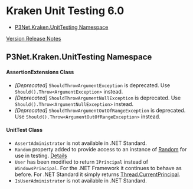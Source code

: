 # Kraken Unit Testing 6.0

- [P3Net.Kraken.UnitTesting Namespace](#p3net-kraken-unittesting-namespace)

[Version Release Notes](readme.md)

## P3Net.Kraken.UnitTesting Namespace

#### AssertionExtensions Class
 
- *[Deprecated]* `ShouldThrowArgumentException` is deprecated. Use `Should().Throw<ArgumentException>` instead.
- *[Deprecated]* `ShouldThrowArgumentNullException` is deprecated. Use `Should().Throw<ArgumentNullException>` instead.
- *[Deprecated]* `ShouldThrowArgumentOutOfRangeException` is deprecated. Use `Should().Throw<ArgumentOutOfRangeException>` instead.

#### UnitTest Class

- `AssertAdministrator` is not available in .NET Standard.
- `Random` property added to provide access to an instance of [Random](https://docs.microsoft.com/en-us/dotnet/api/system.random?view=netframework-4.7.2) for use in testing. [Details](https://github.com/CoolDadTx/kraken/issues/3)
- `User` has been modified to return `IPrincipal` instead of `WindowsPrincipal`. For the .NET Framework it continues to behave as before. For .NET Standard it simply returns [Thread.CurrentPrincipal](https://docs.microsoft.com/en-us/dotnet/api/system.threading.thread.currentprincipal).
- `IsUserAdministrator` is not available in .NET Standard.
